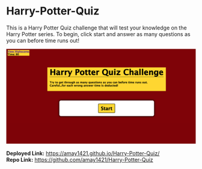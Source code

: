 # Harry-Potter-Quiz

This is a Harry Potter Quiz challenge that will test your knowledge on the Harry Potter series. To begin, click start and answer as many questions as you can before time runs out!

![Harry Potter Quiz Screenshot](./hp-quiz.png)

<strong> Deployed Link:</strong> https://amay1421.github.io/Harry-Potter-Quiz/
<br>
<strong>Repo Link:</strong> https://github.com/amay1421/Harry-Potter-Quiz